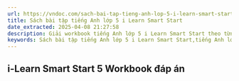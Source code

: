 ```yaml
---
url: https://vndoc.com/sach-bai-tap-tieng-anh-lop-5-i-learn-smart-start
title: Sách bài tập tiếng Anh lớp 5 i Learn Smart Start
date_extracted: 2025-04-08 21:27:58
description: Giải workbook tiếng Anh lớp 5 i Learn Smart Start theo từng Unit.
keywords: Sách bài tập tiếng Anh lớp 5 i Learn Smart Start,tiếng Anh lớp 5 i Learn Smart Start,i-learn smart start grade 5 workbook,giải sách tiếng anh lớp 5 smart start,sách bài tập tiếng anh lớp 5 smart start,tiếng anh 5 i learn smart start,tiếng anh 5 smart
---
```


## i-Learn Smart Start 5 Workbook đáp án
